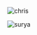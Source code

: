 ![chris](https://user-images.githubusercontent.com/34819737/199133289-709426aa-c34e-40ac-94b3-3588728c111c.png)

![surya](https://user-images.githubusercontent.com/34819737/199133342-fc8eb16f-c4b4-49fe-beb8-2e60bc7f1801.png)
